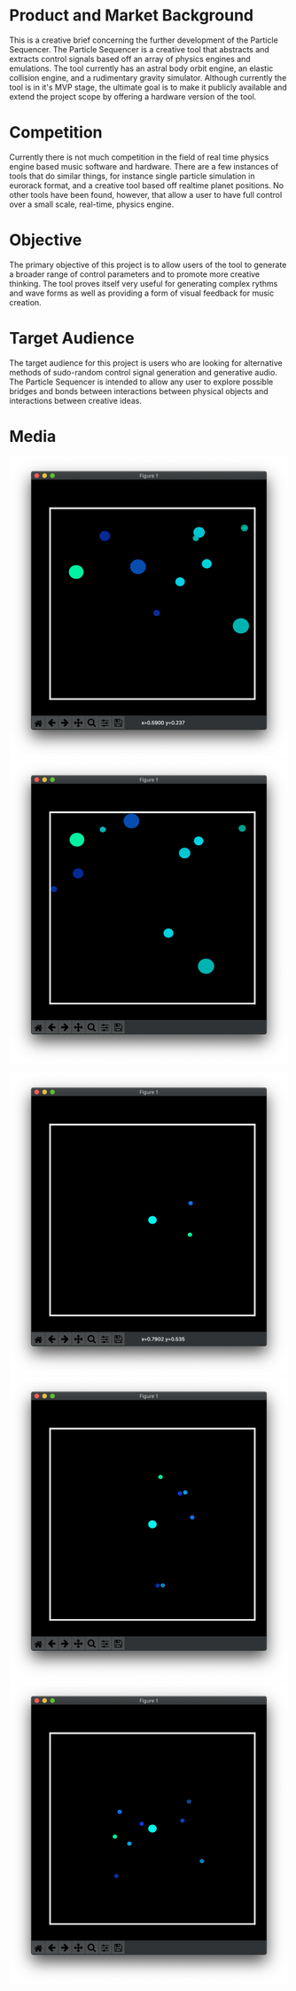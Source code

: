 # Product and Market Background

This is a creative brief concerning the further development of the Particle Sequencer.
The Particle Sequencer is a creative tool that abstracts and extracts control signals based off an array of physics engines and emulations.
The tool currently has an astral body orbit engine, an elastic collision engine, and a rudimentary gravity simulator.
Although currently the tool is in it's MVP stage, the ultimate goal is to make it publicly available and extend the project scope by offering a hardware version of the tool.

# Competition

Currently there is not much competition in the field of real time physics engine based music software and hardware.
There are a few instances of tools that do similar things, for instance single particle simulation in eurorack format, and a creative tool based off realtime planet positions.
No other tools have been found, however, that allow a user to have full control over a small scale, real-time, physics engine.

# Objective

The primary objective of this project is to allow users of the tool to generate a broader range of control parameters and to promote more creative thinking.
The tool proves itself very useful for generating complex rythms and wave forms as well as providing a form of visual feedback for music creation.

# Target Audience

The target audience for this project is users who are looking for alternative methods of sudo-random control signal generation and generative audio.
The Particle Sequencer is intended to allow any user to explore possible bridges and bonds between interactions between physical objects and interactions between creative ideas. 

# Media

[co_one]: ./collision_one.png "elastic collision simulation"
[co_two]: ./collision_two.png "elastic collision simulation"

[or_one]: ./orbit_one.png "astral body simulation"
[or_two]: ./orbit_two.png "astral body simulation"
[or_three]: ./orbit_three.png "astral body simulation"

![?][co_one] ![?][co_two]

![?][or_one] ![?][or_two] ![?][or_three]
